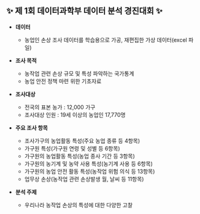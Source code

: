 ## **✨ 제 1회 데이터과학부 데이터 분석 경진대회 ✨**
- **데이터**
    - 농업인 손상 조사 데이터를 학습용으로 가공, 재편집한 가상 데이터(excel 파일)

- **조사 목적**
    - 농작업 관련 손상 규모 및 특성 파악하는 국가통계
    - 농업 안전 정책 마련 위한 기초자료
 
- **조사대상**
    - 전국의 표본 농가 : 12,000 가구
    - 조사대상 인원 : 19세 이상의 농업인 17,770명

- **주요 조사 항목**
    - 조사가구의 농업활동 특성(주요 농업 종류 등 4항목)
    - 가구원 특성(가구원 연령 및 성별 등 6항목)
    - 가구원의 농업활동 특성(농업 종사 기간 등 3항목)
    - 가구원의 농기계 및 농약 사용 특성(농기계 사용 등 6항목)
    - 가구원의 농업 안전 활동 특성(농작업 위험 의식 등 13항목)
    - 업무상 손상(농작업 관련 손상발생 월, 날씨 등 11항목)

- **분석 주제**
    - 우리나라 농작업 손상의 특성에 대한 다양한 고찰
